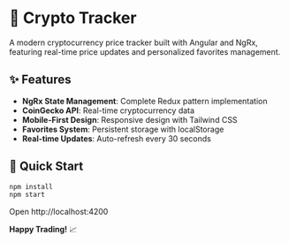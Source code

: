 ﻿# 🚀 Crypto Tracker

A modern cryptocurrency price tracker built with Angular and NgRx, featuring real-time price updates and personalized favorites management.

## ✨ Features

- **NgRx State Management**: Complete Redux pattern implementation
- **CoinGecko API**: Real-time cryptocurrency data  
- **Mobile-First Design**: Responsive design with Tailwind CSS
- **Favorites System**: Persistent storage with localStorage
- **Real-time Updates**: Auto-refresh every 30 seconds

## 🚀 Quick Start

```bash
npm install
npm start
```

Open http://localhost:4200

**Happy Trading!** 📈
